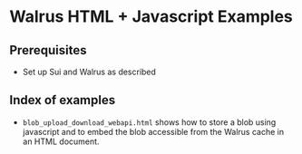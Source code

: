 # Walrus HTML + Javascript Examples

## Prerequisites

- Set up Sui and Walrus as described

## Index of examples

- `blob_upload_download_webapi.html` shows how to store a blob using javascript and to embed the
   blob accessible from the Walrus cache in an HTML document.
